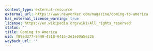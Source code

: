 ```yaml
---
content_type: external-resource
external_url: https://www.newyorker.com/magazine/coming-to-america
has_external_license_warning: true
license: https://en.wikipedia.org/wiki/All_rights_reserved
status: ''
title: Coming to America
uid: f89ed377-9449-4318-9416-2e1e00a5e326
wayback_url: ''
---
```

